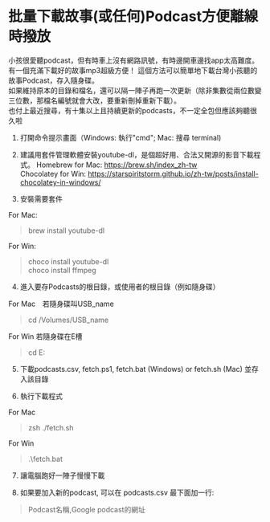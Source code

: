 # 批量下載故事(或任何)Podcast方便離線時撥放
  
小孩很愛聽podcast，但有時車上沒有網路訊號，有時邊開車邊找app太高難度。有一個充滿下載好的故事mp3超級方便！ 
這個方法可以簡單地下載台灣小孩聽的故事Podcast，存入隨身碟。  
如果維持原本的目錄和檔名，還可以隔一陣子再跑一次更新（除非集數從兩位數變三位數，那檔名編號就會大改，要重新刪掉重新下載）。  
也付上最近搜尋，有十集以上且持續更新的podcasts，不一定全包但應該夠聽很久啦
  
1. 打開命令提示畫面（Windows: 執行"cmd"; Mac: 搜尋 terminal)  
  
  
2. 建議用套件管理軟體安裝youtube-dl，是個超好用、合法又開源的影音下載程式。 
Homebrew for Mac: https://brew.sh/index_zh-tw  
Chocolatey for Win: https://starspiritstorm.github.io/zh-tw/posts/install-chocolatey-in-windows/  
  
  
3. 安裝需要套件
  
For Mac:  
> brew install youtube-dl  
  
For Win:   
> choco install youtube-dl  
> choco install ffmpeg  
  
  
4. 進入要存Podcasts的根目錄，或使用者的根目錄（例如隨身碟）  
  
For Mac　若隨身碟叫USB_name  
> cd /Volumes/USB_name   
  
For Win 若隨身碟在E槽  
> cd E:   
  
  
5. 下載podcasts.csv, fetch.ps1, fetch.bat (Windows) or fetch.sh (Mac) 並存入該目錄  
  
  
6. 執行下載程式  
  
For Mac  
> zsh ./fetch.sh  
  
For Win 
> .\fetch.bat  
  
  
7. 讓電腦跑好一陣子慢慢下載  
  
  
8. 如果要加入新的podcast, 可以在 podcasts.csv 最下面加一行:   
> Podcast名稱,Google podcast的網址  
